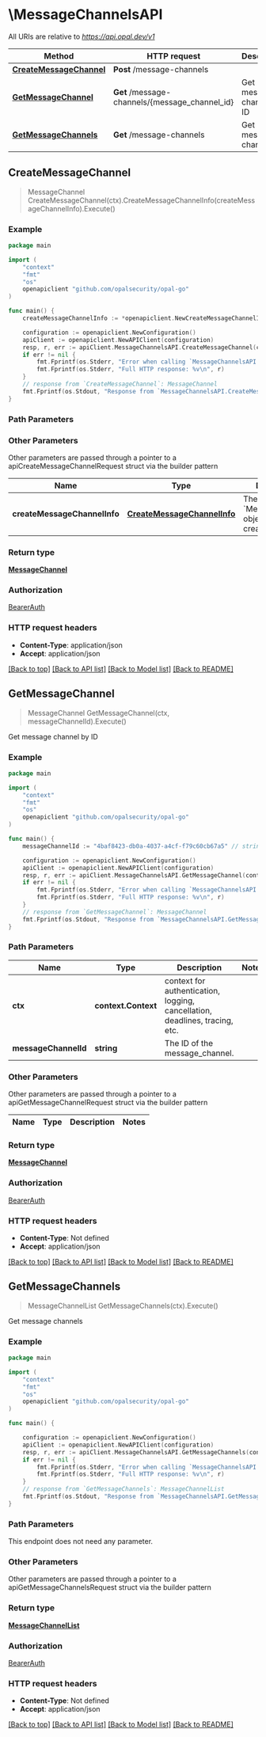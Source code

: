 # \MessageChannelsAPI

All URIs are relative to *https://api.opal.dev/v1*

Method | HTTP request | Description
------------- | ------------- | -------------
[**CreateMessageChannel**](MessageChannelsAPI.md#CreateMessageChannel) | **Post** /message-channels | 
[**GetMessageChannel**](MessageChannelsAPI.md#GetMessageChannel) | **Get** /message-channels/{message_channel_id} | Get message channel by ID
[**GetMessageChannels**](MessageChannelsAPI.md#GetMessageChannels) | **Get** /message-channels | Get message channels



## CreateMessageChannel

> MessageChannel CreateMessageChannel(ctx).CreateMessageChannelInfo(createMessageChannelInfo).Execute()





### Example

```go
package main

import (
	"context"
	"fmt"
	"os"
	openapiclient "github.com/opalsecurity/opal-go"
)

func main() {
	createMessageChannelInfo := *openapiclient.NewCreateMessageChannelInfo(openapiclient.MessageChannelProviderEnum("SLACK"), "C03FJR97276") // CreateMessageChannelInfo | The `MessageChannel` object to be created.

	configuration := openapiclient.NewConfiguration()
	apiClient := openapiclient.NewAPIClient(configuration)
	resp, r, err := apiClient.MessageChannelsAPI.CreateMessageChannel(context.Background()).CreateMessageChannelInfo(createMessageChannelInfo).Execute()
	if err != nil {
		fmt.Fprintf(os.Stderr, "Error when calling `MessageChannelsAPI.CreateMessageChannel``: %v\n", err)
		fmt.Fprintf(os.Stderr, "Full HTTP response: %v\n", r)
	}
	// response from `CreateMessageChannel`: MessageChannel
	fmt.Fprintf(os.Stdout, "Response from `MessageChannelsAPI.CreateMessageChannel`: %v\n", resp)
}
```

### Path Parameters



### Other Parameters

Other parameters are passed through a pointer to a apiCreateMessageChannelRequest struct via the builder pattern


Name | Type | Description  | Notes
------------- | ------------- | ------------- | -------------
 **createMessageChannelInfo** | [**CreateMessageChannelInfo**](CreateMessageChannelInfo.md) | The &#x60;MessageChannel&#x60; object to be created. | 

### Return type

[**MessageChannel**](MessageChannel.md)

### Authorization

[BearerAuth](../README.md#BearerAuth)

### HTTP request headers

- **Content-Type**: application/json
- **Accept**: application/json

[[Back to top]](#) [[Back to API list]](../README.md#documentation-for-api-endpoints)
[[Back to Model list]](../README.md#documentation-for-models)
[[Back to README]](../README.md)


## GetMessageChannel

> MessageChannel GetMessageChannel(ctx, messageChannelId).Execute()

Get message channel by ID



### Example

```go
package main

import (
	"context"
	"fmt"
	"os"
	openapiclient "github.com/opalsecurity/opal-go"
)

func main() {
	messageChannelId := "4baf8423-db0a-4037-a4cf-f79c60cb67a5" // string | The ID of the message_channel.

	configuration := openapiclient.NewConfiguration()
	apiClient := openapiclient.NewAPIClient(configuration)
	resp, r, err := apiClient.MessageChannelsAPI.GetMessageChannel(context.Background(), messageChannelId).Execute()
	if err != nil {
		fmt.Fprintf(os.Stderr, "Error when calling `MessageChannelsAPI.GetMessageChannel``: %v\n", err)
		fmt.Fprintf(os.Stderr, "Full HTTP response: %v\n", r)
	}
	// response from `GetMessageChannel`: MessageChannel
	fmt.Fprintf(os.Stdout, "Response from `MessageChannelsAPI.GetMessageChannel`: %v\n", resp)
}
```

### Path Parameters


Name | Type | Description  | Notes
------------- | ------------- | ------------- | -------------
**ctx** | **context.Context** | context for authentication, logging, cancellation, deadlines, tracing, etc.
**messageChannelId** | **string** | The ID of the message_channel. | 

### Other Parameters

Other parameters are passed through a pointer to a apiGetMessageChannelRequest struct via the builder pattern


Name | Type | Description  | Notes
------------- | ------------- | ------------- | -------------


### Return type

[**MessageChannel**](MessageChannel.md)

### Authorization

[BearerAuth](../README.md#BearerAuth)

### HTTP request headers

- **Content-Type**: Not defined
- **Accept**: application/json

[[Back to top]](#) [[Back to API list]](../README.md#documentation-for-api-endpoints)
[[Back to Model list]](../README.md#documentation-for-models)
[[Back to README]](../README.md)


## GetMessageChannels

> MessageChannelList GetMessageChannels(ctx).Execute()

Get message channels



### Example

```go
package main

import (
	"context"
	"fmt"
	"os"
	openapiclient "github.com/opalsecurity/opal-go"
)

func main() {

	configuration := openapiclient.NewConfiguration()
	apiClient := openapiclient.NewAPIClient(configuration)
	resp, r, err := apiClient.MessageChannelsAPI.GetMessageChannels(context.Background()).Execute()
	if err != nil {
		fmt.Fprintf(os.Stderr, "Error when calling `MessageChannelsAPI.GetMessageChannels``: %v\n", err)
		fmt.Fprintf(os.Stderr, "Full HTTP response: %v\n", r)
	}
	// response from `GetMessageChannels`: MessageChannelList
	fmt.Fprintf(os.Stdout, "Response from `MessageChannelsAPI.GetMessageChannels`: %v\n", resp)
}
```

### Path Parameters

This endpoint does not need any parameter.

### Other Parameters

Other parameters are passed through a pointer to a apiGetMessageChannelsRequest struct via the builder pattern


### Return type

[**MessageChannelList**](MessageChannelList.md)

### Authorization

[BearerAuth](../README.md#BearerAuth)

### HTTP request headers

- **Content-Type**: Not defined
- **Accept**: application/json

[[Back to top]](#) [[Back to API list]](../README.md#documentation-for-api-endpoints)
[[Back to Model list]](../README.md#documentation-for-models)
[[Back to README]](../README.md)

